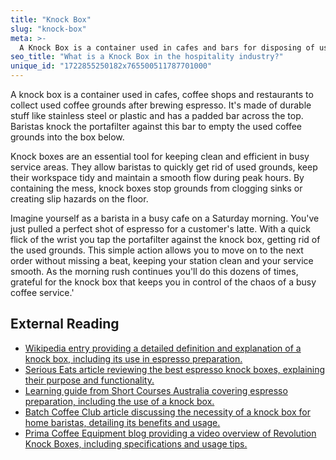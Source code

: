 ```yaml
---
title: "Knock Box"
slug: "knock-box"
meta: >-
  A Knock Box is a container used in cafes and bars for disposing of used coffee grounds. It helps baristas maintain a clean workspace and improve efficiency.
seo_title: "What is a Knock Box in the hospitality industry?"
unique_id: "1722855250182x765500511787701000"
---
```


A knock box is a container used in cafes, coffee shops and restaurants to collect used coffee grounds after brewing espresso. It's made of durable stuff like stainless steel or plastic and has a padded bar across the top. Baristas knock the portafilter against this bar to empty the used coffee grounds into the box below.

Knock boxes are an essential tool for keeping clean and efficient in busy service areas. They allow baristas to quickly get rid of used grounds, keep their workspace tidy and maintain a smooth flow during peak hours. By containing the mess, knock boxes stop grounds from clogging sinks or creating slip hazards on the floor.

Imagine yourself as a barista in a busy cafe on a Saturday morning. You've just pulled a perfect shot of espresso for a customer's latte. With a quick flick of the wrist you tap the portafilter against the knock box, getting rid of the used grounds. This simple action allows you to move on to the next order without missing a beat, keeping your station clean and your service smooth. As the morning rush continues you'll do this dozens of times, grateful for the knock box that keeps you in control of the chaos of a busy coffee service.'

## External Reading

- [Wikipedia entry providing a detailed definition and explanation of a knock box, including its use in espresso preparation.](https://en.wikipedia.org/wiki/Knockbox)
- [Serious Eats article reviewing the best espresso knock boxes, explaining their purpose and functionality.](https://www.seriouseats.com/best-espresso-knock-boxes-7112160)
- [Learning guide from Short Courses Australia covering espresso preparation, including the use of a knock box.](https://shortcoursesau.edu.au/pdf/sca/barista/SITHFAB005-Learning-Guide.pdf)
- [Batch Coffee Club article discussing the necessity of a knock box for home baristas, detailing its benefits and usage.](https://www.batchcoffee.co.uk/stories/best-espresso-knock-box)
- [Prima Coffee Equipment blog providing a video overview of Revolution Knock Boxes, including specifications and usage tips.](https://prima-coffee.com/blog/video-overview-revolution-knock-boxes)